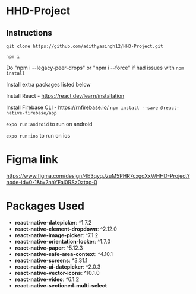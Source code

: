 # HHD-Project

## Instructions
```git clone https://github.com/adithyasingh12/HHD-Project.git```

```npm i```

Do "npm i --legacy-peer-drops" or "npm i --force" if had issues with `npm install`

Install extra packages listed below

Install React - https://react.dev/learn/installation

Install Firebase CLI - https://rnfirebase.io/ ```npm install --save @react-native-firebase/app```

`expo run:android` to run on android

`expo run:ios` to run on ios

# Figma link

https://www.figma.com/design/4E3qyqJzuM5PHR7cxgoXxV/HHD-Project?node-id=0-1&t=2nhYFal0RSz0ztqc-0

# Packages Used

- **react-native-datepicker**: ^1.7.2
- **react-native-element-dropdown**: ^2.12.0
- **react-native-image-picker**: ^7.1.2
- **react-native-orientation-locker**: ^1.7.0
- **react-native-paper**: ^5.12.3
- **react-native-safe-area-context**: ^4.10.1
- **react-native-screens**: ^3.31.1
- **react-native-ui-datepicker**: ^2.0.3
- **react-native-vector-icons**: ^10.1.0
- **react-native-video**: ^6.1.2
- **react-native-sectioned-multi-select**

